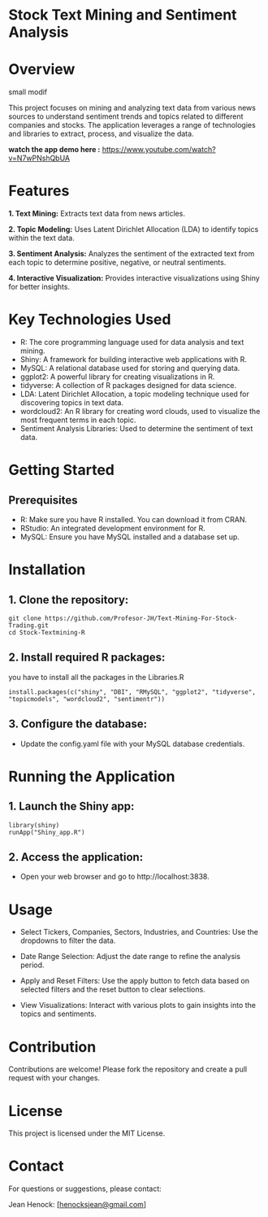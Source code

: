 # Stock Text Mining and Sentiment Analysis
# Overview

small modif

This project focuses on mining and analyzing text data from various news sources to understand sentiment trends and topics related to different companies and stocks. The application leverages a range of technologies and libraries to extract, process, and visualize the data.

**watch the app demo here :** https://www.youtube.com/watch?v=N7wPNshQbUA

# Features
  **1. Text Mining:** Extracts text data from news articles.
  
  **2. Topic Modeling:** Uses Latent Dirichlet Allocation (LDA) to identify topics within the text data.
  
  **3. Sentiment Analysis:** Analyzes the sentiment of the extracted text from each topic to determine positive, negative, or neutral sentiments.

  **4. Interactive Visualization:** Provides interactive visualizations using Shiny for better insights.
  
# Key Technologies Used

* R: The core programming language used for data analysis and text mining.
* Shiny: A framework for building interactive web applications with R.
* MySQL: A relational database used for storing and querying data.
* ggplot2: A powerful library for creating visualizations in R.
* tidyverse: A collection of R packages designed for data science.
* LDA: Latent Dirichlet Allocation, a topic modeling technique used for discovering topics in text data.
* wordcloud2: An R library for creating word clouds, used to visualize the most frequent terms in each topic.
* Sentiment Analysis Libraries: Used to determine the sentiment of text data.


# Getting Started
## Prerequisites

* R: Make sure you have R installed. You can download it from CRAN.
* RStudio: An integrated development environment for R.
* MySQL: Ensure you have MySQL installed and a database set up.

# Installation
## 1. Clone the repository:
```
git clone https://github.com/Profesor-JH/Text-Mining-For-Stock-Trading.git
cd Stock-Textmining-R
```

## 2. Install required R packages:
you have to install all the packages in the Libraries.R
```
install.packages(c("shiny", "DBI", "RMySQL", "ggplot2", "tidyverse", "topicmodels", "wordcloud2", "sentimentr"))
```

## 3. Configure the database:

* Update the config.yaml file with your MySQL database credentials.

# Running the Application
## 1. Launch the Shiny app:

```
library(shiny)
runApp("Shiny_app.R")
```
## 2. Access the application:

* Open your web browser and go to http://localhost:3838.

# Usage

* Select Tickers, Companies, Sectors, Industries, and Countries: Use the dropdowns to filter the data.

* Date Range Selection: Adjust the date range to refine the analysis period.

* Apply and Reset Filters: Use the apply button to fetch data based on selected filters and the reset button to clear selections.

* View Visualizations: Interact with various plots to gain insights into the topics and sentiments.

# Contribution
Contributions are welcome! Please fork the repository and create a pull request with your changes.

# License
This project is licensed under the MIT License.

# Contact
For questions or suggestions, please contact:

Jean Henock: [henocksjean@gmail.com]



